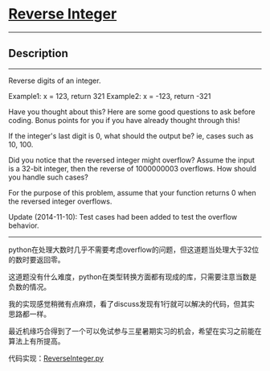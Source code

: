 # [Reverse Integer](https://leetcode.com/problems/reverse-integer/)

---

## Description

---

Reverse digits of an integer.

Example1: x = 123, return 321
Example2: x = -123, return -321

Have you thought about this?
Here are some good questions to ask before coding. Bonus points for you if you have already thought through this!

If the integer's last digit is 0, what should the output be? ie, cases such as 10, 100.

Did you notice that the reversed integer might overflow? Assume the input is a 32-bit integer, then the reverse of 1000000003 overflows. How should you handle such cases?

For the purpose of this problem, assume that your function returns 0 when the reversed integer overflows.

Update (2014-11-10):
Test cases had been added to test the overflow behavior.

---

python在处理大数时几乎不需要考虑overflow的问题，但这道题当处理大于32位的数时要返回零。

这道题没有什么难度，python在类型转换方面都有现成的库，只需要注意当数是负数的情况。

我的实现感觉稍微有点麻烦，看了discuss发现有1行就可以解决的代码，但其实思路都一样。

最近机缘巧合得到了一个可以免试参与三星暑期实习的机会，希望在实习之前能在算法上有所提高。

代码实现：[ReverseInteger.py](./ReverseInteger.py)